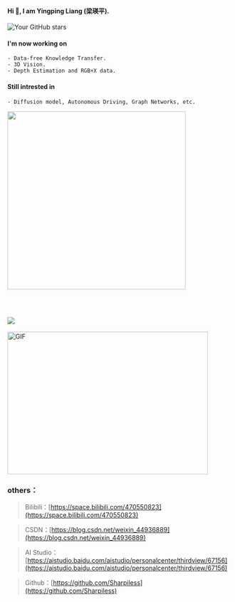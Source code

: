 
#### Hi 👋, I am **Yingping Liang** (梁瑛平). 

![Your GitHub stars](https://github-readme-stats.vercel.app/api?username=Sharpiless&show_icons=true&hide=prs,issues&count_private=true&hide_title=true)

#### I'm now working on 
    - Data-free Knowledge Transfer.
    - 3D Vision.
    - Depth Estimation and RGB+X data.
    
#### Still intrested in  
    - Diffusion model, Autonomous Driving, Graph Networks, etc.


<b>
    <image src="https://github-readme-stats.vercel.app/api/top-langs/?username=sharpiless&layout=compact&theme=tokyonight&hide=html" width=400></image>
</b>

<br></br>

<image src="https://github-profile-trophy.vercel.app/?username=sharpiless&theme=dracula"/>
<br></br>

<img align="center" alt="GIF" src="https://github.com/abhisheknaiidu/abhisheknaiidu/blob/master/code.gif?raw=true" width="450" height="320" />

### others：

> Bilibili：[https://space.bilibili.com/470550823](https://space.bilibili.com/470550823)

> CSDN：[https://blog.csdn.net/weixin_44936889](https://blog.csdn.net/weixin_44936889)

> AI Studio：[https://aistudio.baidu.com/aistudio/personalcenter/thirdview/67156](https://aistudio.baidu.com/aistudio/personalcenter/thirdview/67156)

> Github：[https://github.com/Sharpiless](https://github.com/Sharpiless)

